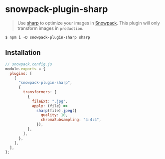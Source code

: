 # snowpack-plugin-sharp

> Use [sharp](https://github.com/lovell/sharpn) to optimize your images in [Snowpack](https://snowpack.dev). This plugin will only transform
> images in `production`.

```properties
$ npm i -D snowpack-plugin-sharp sharp
```

## Installation

```js
// snowpack.config.js
module.exports = {
  plugins: [
    [
      "snowpack-plugin-sharp",
      {
        transformers: [
          {
            fileExt: ".jpg",
            apply: (file) =>
              sharp(file).jpeg({
                quality: 10,
                chromaSubsampling: "4:4:4",
              }),
          },
        ],
      },
    ],
  ],
};
```

